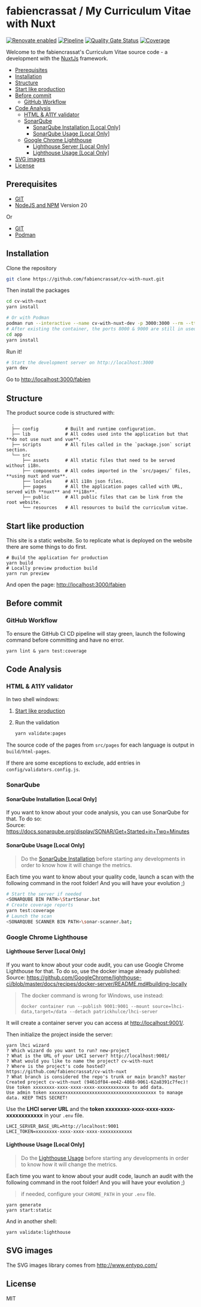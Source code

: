 # fabiencrassat / My Curriculum Vitae with Nuxt

[![Renovate enabled](https://img.shields.io/badge/renovate-enabled-brightgreen.svg)](https://app.renovatebot.com/dashboard#github/fabiencrassat/cv-with-nuxt)
[![Pipeline](https://github.com/fabiencrassat/cv-with-nuxt/workflows/Pipeline/badge.svg)](https://github.com/fabiencrassat/cv-with-nuxt/actions?query=workflow%3APipeline)
[![Quality Gate Status](https://sonarcloud.io/api/project_badges/measure?project=cv-with-nuxt&metric=alert_status)](https://sonarcloud.io/dashboard?id=cv-with-nuxt)
[![Coverage](https://sonarcloud.io/api/project_badges/measure?project=cv-with-nuxt&metric=coverage)](https://sonarcloud.io/dashboard?id=cv-with-nuxt)

Welcome to the fabiencrassat's Curriculum Vitae source code - a development with the [NuxtJs][1] framework.

[1]: https://nuxtjs.org/

- [Prerequisites](#prerequisites)
- [Installation](#installation)
- [Structure](#structure)
- [Start like production](#start-like-production)
- [Before commit](#before-commit)
  - [GitHub Workflow](#github-workflow)
- [Code Analysis](#code-analysis)
  - [HTML \& A11Y validator](#html--a11y-validator)
  - [SonarQube](#sonarqube)
    - [SonarQube Installation \[Local Only\]](#sonarqube-installation-local-only)
    - [SonarQube Usage \[Local Only\]](#sonarqube-usage-local-only)
  - [Google Chrome Lighthouse](#google-chrome-lighthouse)
    - [Lighthouse Server \[Local Only\]](#lighthouse-server-local-only)
    - [Lighthouse Usage \[Local Only\]](#lighthouse-usage-local-only)
- [SVG images](#svg-images)
- [License](#license)

## Prerequisites

- [GIT](https://git-scm.com/)
- [NodeJS and NPM](https://nodejs.org/) Version 20

Or

- [GIT](https://git-scm.com/)
- [Podman](https://podman.io/)

## Installation

Clone the repository

```bash
git clone https://github.com/fabiencrassat/cv-with-nuxt.git
```

Then install the packages

```bash
cd cv-with-nuxt
yarn install

# Or with Podman
podman run --interactive --name cv-with-nuxt-dev -p 3000:3000 --rm --tty --entrypoint /bin/sh --volume "$(pwd):/app" docker.io/node:20.16.0-alpine3.20
# After existing the container, the ports 8000 & 9000 are still in used "sudo netstat -tulpn" and need to be killed "kill -9 PID"
cd app
yarn install
```

Run it!

```bash
# Start the development server on http://localhost:3000
yarn dev
```

Go to <http://localhost:3000/fabien>

## Structure

The product source code is structured with:

```text
  .
  ├── config          # Built and runtime configuration.
  ├── lib             # All codes used into the application but that **do not use nuxt and vue**.
  ├── scripts         # All files called in the `package.json` script section.
  └── src
      ├── assets      # All static files that need to be served without i18n.
      ├── components  # All codes imported in the `src/pages/` files, **using nuxt and vue**.
      ├── locales     # All i18n json files.
      ├── pages       # All the application pages called with URL, served with **nuxt** and **i18n**.
      ├── public      # All public files that can be link from the root website.
      └── resources   # All resources to build the curriculum vitae.
```

## Start like production

This site is a static website. So to replicate what is deployed on the website there are some things to do first.

```shell
# Build the application for production
yarn build
# Locally preview production build
yarn run preview
```

And open the page: <http://localhost:3000/fabien>

## Before commit

### GitHub Workflow

To ensure the GitHub CI CD pipeline will stay green, launch the following command before committing and have no error.

```shell
yarn lint & yarn test:coverage
```

## Code Analysis

### HTML & A11Y validator

In two shell windows:

1. [Start like production](#start-like-production)
2. Run the validation

    ```bash
    yarn validate:pages
    ```

The source code of the pages from `src/pages` for each language is output in `build/html-pages`.

If there are some exceptions to exclude, add entries in `config/validators.config.js`.

### SonarQube

#### SonarQube Installation [Local Only]

If you want to know about your code analysis, you can use SonarQube for that. To do so:  
Source: <https://docs.sonarqube.org/display/SONAR/Get+Started+in+Two+Minutes>

#### SonarQube Usage [Local Only]

> Do the [SonarQube Installation](#sonarqube-installation-local-only) before starting any developments in order to know how it will change the metrics.  

Each time you want to know about your quality code, launch a scan with the following
command in the root folder! And you will have your evolution ;)

```bash
# Start the server if needed
<SONARQUBE BIN PATH>\StartSonar.bat
# Create coverage reports
yarn test:coverage
# Launch the scan
<SONARQUBE SCANNER BIN PATH>\sonar-scanner.bat;
```

### Google Chrome Lighthouse

#### Lighthouse Server [Local Only]

If you want to know about your code audit, you can use Google Chrome Lighthouse for that. To do so, use the docker image already published:  
Source: <https://github.com/GoogleChrome/lighthouse-ci/blob/master/docs/recipes/docker-server/README.md#building-locally>

> The docker command is wrong for Windows, use instead:
>
> ```shell
> docker container run --publish 9001:9001 --mount source=lhci-data,target=/data --detach patrickhulce/lhci-server
> ```

It will create a container server you can access at <http://localhost:9001/>.

Then initialize the project inside the server:

```shell
yarn lhci wizard
? Which wizard do you want to run? new-project
? What is the URL of your LHCI server? http://localhost:9001/
? What would you like to name the project? cv-with-nuxt
? Where is the project's code hosted? https://github.com/fabiencrassat/cv-with-nuxt
? What branch is considered the repo's trunk or main branch? master
Created project cv-with-nuxt (9461df84-ee42-4868-9061-62a8391c7fec)!
Use token xxxxxxxx-xxxx-xxxx-xxxx-xxxxxxxxxxxx to add data.
Use admin token xxxxxxxxxxxxxxxxxxxxxxxxxxxxxxxxxxxxxxxx to manage data. KEEP THIS SECRET!
```

Use the **LHCI server URL** and the **token xxxxxxxx-xxxx-xxxx-xxxx-xxxxxxxxxxxx** in your `.env` file.

```properties
LHCI_SERVER_BASE_URL=http://localhost:9001
LHCI_TOKEN=xxxxxxxx-xxxx-xxxx-xxxx-xxxxxxxxxxxx
```

#### Lighthouse Usage [Local Only]

> Do the [Lighthouse Usage](#lighthouse-usage-local-only) before starting any developments in order to know how it will change the metrics.  

Each time you want to know about your audit code, launch an audit with the following command in the root folder! And you will have your evolution ;)

> if needed, configure your `CHROME_PATH` in your `.env` file.

```shell
yarn generate
yarn start:static
```

And in another shell:

```shell
yarn validate:lighthouse
```

## SVG images

The SVG images library comes from <http://www.entypo.com/>

## License

MIT
